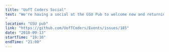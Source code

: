 ```yaml
---
title: "UofT Coders Social"
text: "We're having a social at the GSU Pub to welcome new and returning members with the start of the new academic year. Join us and get to know the exec and fellow members of the UofT Coders community in a less formal environment. You do not need to have attended an event previously to attend. Everyone is welcome.
"
location: "GSU pub"
link: "https://github.com/UofTCoders/Events/issues/185"
date: "2018-09-13"
startTime: "18:10"
endTime: "21:00"
---
```

